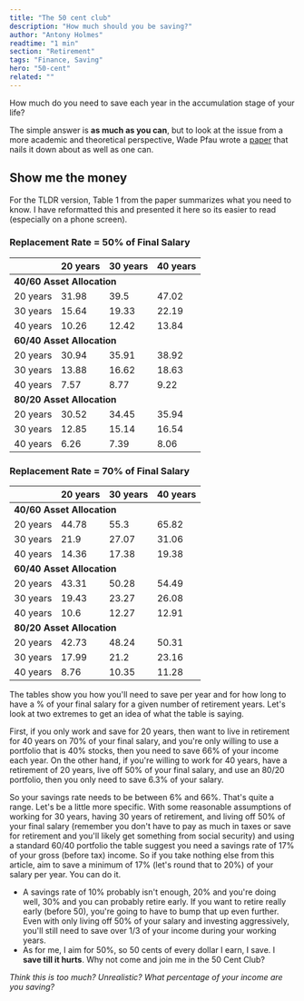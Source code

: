 ```yaml
---
title: "The 50 cent club"
description: "How much should you be saving?"
author: "Antony Holmes"
readtime: "1 min"
section: "Retirement"
tags: "Finance, Saving"
hero: "50-cent"
related: ""
---
```


How much do you need to save each year in the accumulation stage of your life?

<!-- end -->

The simple answer is **as much as you can**, but to look at the issue from a more academic and theoretical perspective, Wade Pfau wrote a [paper](https://www.financialplanningassociation.org/sites/default/files/2020-05/4%20Safe%20Savings%20Rates%20A%20New%20Approach%20to%20Retirement%20Planning%20over%20the%20Life%20Cycle_0.pdf) that nails it down about as well as one can.

## Show me the money

For the TLDR version, Table 1 from the paper summarizes what you need to know. I have reformatted this and presented it here so its easier to read (especially on a phone screen).

### Replacement Rate = 50% of Final Salary

<table>
<thead>
  <tr>
    <th></th>
    <th>20 years</th>
    <th>30 years</th>
    <th>40 years</th>
  </tr>
</thead>
<tbody>
  <tr>
    <td style="font-weight: bold" colspan="4">40/60 Asset Allocation</td>
  </tr>
  <tr>
    <td>20 years</td>
    <td>31.98</td>
    <td>39.5</td>
    <td>47.02</td>
  </tr>
  <tr>
    <td>30 years</td>
    <td>15.64</td>
    <td>19.33</td>
    <td>22.19</td>
  </tr>
  <tr>
    <td>40 years</td>
    <td>10.26</td>
    <td>12.42</td>
    <td>13.84</td>
  </tr>
  <tr>
    <td style="font-weight: bold" colspan="4">60/40 Asset Allocation</td>
  </tr>
  <tr>
    <td>20 years</td>
    <td>30.94</td>
    <td>35.91</td>
    <td>38.92</td>
  </tr>
  <tr>
    <td>30 years</td>
    <td>13.88</td>
    <td>16.62</td>
    <td>18.63</td>
  </tr>
  <tr>
    <td>40 years</td>
    <td>7.57</td>
    <td>8.77</td>
    <td>9.22</td>
  </tr>
  <tr>
    <td style="font-weight: bold" colspan="4">80/20 Asset Allocation</td>
  </tr>
  <tr>
    <td>20 years</td>
    <td>30.52</td>
    <td>34.45</td>
    <td>35.94</td>
  </tr>
  <tr>
    <td>30 years</td>
    <td>12.85</td>
    <td>15.14</td>
    <td>16.54</td>
  </tr>
  <tr>
    <td>40 years</td>
    <td>6.26</td>
    <td>7.39</td>
    <td>8.06</td>
  </tr>
</tbody>
</table>

### Replacement Rate = 70% of Final Salary

<table>
<thead>
  <tr>
    <th></th>
    <th>20 years</th>
    <th>30 years</th>
    <th>40 years</th>
  </tr>
</thead>
<tbody>
  <tr>
    <td style="font-weight: bold" colspan="4">40/60 Asset Allocation</td>
  </tr>
  <tr>
    <td>20 years</td>
    <td>44.78</td>
    <td>55.3</td>
    <td>65.82</td>
  </tr>
  <tr>
    <td>30 years</td>
    <td>21.9</td>
    <td>27.07</td>
    <td>31.06</td>
  </tr>
  <tr>
    <td>40 years</td>
    <td>14.36</td>
    <td>17.38</td>
    <td>19.38</td>
  </tr>
  <tr>
    <td style="font-weight: bold" colspan="4">60/40 Asset Allocation</td>
  </tr>
  <tr>
    <td>20 years</td>
    <td>43.31</td>
    <td>50.28</td>
    <td>54.49</td>
  </tr>
  <tr>
    <td>30 years</td>
    <td>19.43</td>
    <td>23.27</td>
    <td>26.08</td>
  </tr>
  <tr>
    <td>40 years</td>
    <td>10.6</td>
    <td>12.27</td>
    <td>12.91</td>
  </tr>
  <tr>
    <td style="font-weight: bold" colspan="4">80/20 Asset Allocation</td>
  </tr>
  <tr>
    <td>20 years</td>
    <td>42.73</td>
    <td>48.24</td>
    <td>50.31</td>
  </tr>
  <tr>
    <td>30 years</td>
    <td>17.99</td>
    <td>21.2</td>
    <td>23.16</td>
  </tr>
  <tr>
    <td>40 years</td>
    <td>8.76</td>
    <td>10.35</td>
    <td>11.28</td>
  </tr>
</tbody>
</table>

The tables show you how you'll need to save per year and for how long to have a % of your final salary for a given number of retirement years. Let's look at two extremes to get an idea of what the table is saying.

First, if you only work and save for 20 years, then want to live in retirement for 40 years on 70% of your final salary, and you're only willing to use a portfolio that is 40% stocks, then you need to save 66% of your income each year. On the other hand, if you're willing to work for 40 years, have a retirement of 20 years, live off 50% of your final salary, and use an 80/20 portfolio, then you only need to save 6.3% of your salary.

So your savings rate needs to be between 6% and 66%. That's quite a range. Let's be a little more specific. With some reasonable assumptions of working for 30 years, having 30 years of retirement, and living off 50% of your final salary (remember you don't have to pay as much in taxes or save for retirement and you'll likely get something from social security) and using a standard 60/40 portfolio the table suggest you need a savings rate of 17% of your gross (before tax) income. So if you take nothing else from this article, aim to save a minimum of 17% (let's round that to 20%) of your salary per year. You can do it.

<div class="conclusions">

- A savings rate of 10% probably isn't enough, 20% and you're doing well, 30% and you can probably retire early. If you want to retire really early (before 50), you're going to have to bump that up even further. Even with only living off 50% of your salary and investing aggressively, you'll still need to save over 1/3 of your income during your working years.
- As for me, I aim for 50%, so 50 cents of every dollar I earn, I save. I **save till it hurts**. Why not come and join me in the 50 Cent Club?

</div>

_Think this is too much? Unrealistic? What percentage of your income are you saving?_
